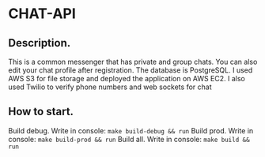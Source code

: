 # CHAT-API 

## Description.

This is a common messenger that has private and group chats. You can also edit your chat profile after registration. The database is PostgreSQL. I used AWS S3 for file storage and deployed the application on AWS EC2. I also used Twilio to verify phone numbers and web sockets for chat

## How to start.
Build debug. Write in console:
    ```
    make build-debug && run
    ```
Build prod. Write in console:
    ```
    make build-prod && run
    ```
Build all. Write in console:
    ```
    make build && run
    ```
